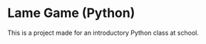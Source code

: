 Lame Game (Python)
==============

This is a project made for an introductory Python class at school.
